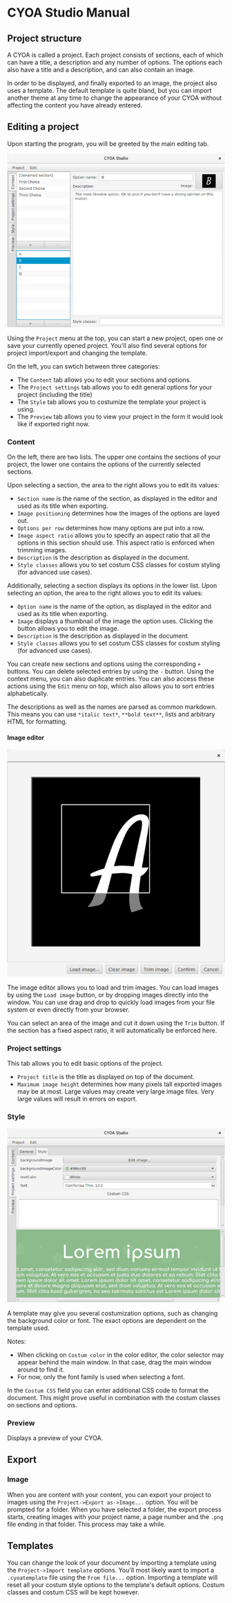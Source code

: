 # CYOA Studio Manual

## Project structure

A CYOA is called a project. Each project consists of sections, each of which can have a title, a description and any number of options.
The options each also have a title and a description, and can also contain an image.

In order to be displayed, and finally exported to an image, the project also uses a template.
The default template is quite bland, but you can import another theme at any time to change the appearance of your CYOA without affecting the content you have already entered.

## Editing a project

Upon starting the program, you will be greeted by the main editing tab.

![Image of the edit tab](img/MainScreen.png)

Using the `Project` menu at the top, you can start a new project, open one or save your currently opened project.
You'll also find several options for project import/export and changing the template.

On the left, you can swtich between three categories:

- The `Content` tab allows you to edit your sections and options.
- The `Project settings` tab allows you to edit general options for your project (including the title)
- The `Style` tab allows you to costumize the template your project is using.
- The `Preview` tab allows you to view your project in the form it would look like if exported right now.

### Content

On the left, there are two lists.
The upper one contains the sections of your project, the lower one contains the options of the currently selected sections.

Upon selecting a section, the area to the right allows you to edit its values:

- `Section name` is the name of the section, as displayed in the editor and used as its title when exporting.
- `Image positioning` determines how the images of the options are layed out.
- `Options per row` determines how many options are put into a row.
- `Image aspect ratio` allows you to specify an aspect ratio that all the options in this section should use. This aspect ratio is enforced when trimming images.
- `Description` is the description as displayed in the document.
- `Style classes` allows you to set costum CSS classes for costum styling (for advanced use cases).

Additionally, selecting a section displays its options in the lower list. Upon selecting an option, the area to the right allows you to edit its values:

- `Option name` is the name of the option, as displayed in the editor and used as its title when exporting.
- `Image` displays a thumbnail of the image the option uses. Clicking the button allows you to edit the image.
- `Description` is the description as displayed in the document.
- `Style classes` allows you to set costum CSS classes for costum styling (for advanced use cases).

You can create new sections and options using the corresponding `+` buttons. You can delete selected entries by using the `-` button.
Using the context menu, you can also duplicate entries. You can also access these actions using the `Edit` menu on top, which also allows you to sort entries alphabetically.

The descriptions as well as the names are parsed as common markdown. This means you can use `*italic text*`, `**bold text**`, lists and arbitrary HTML for formatting.

#### Image editor

![Image of the image editor](img/ImageEditor.png)

The image editor allows you to load and trim images. You can load images by using the `Load image` button, or by dropping images directly into the window. You can use drag and drop to quickly load images from your file system or even directly from your browser.

You can select an area of the image and cut it down using the `Trim` button. If the section has a fixed aspect ratio, it will automatically be enforced here.

### Project settings

This tab allows you to edit basic options of the project.

- `Project title` is the title as displayed on top of the document.
- `Maximum image height` determines how many pixels tall exported images may be at most. Large values may create very large image files. Very large values will result in errors on export.

### Style

![Image of the style editor](img/StyleEditor.png)

A template may give you several costumization options, such as changing the background color or font. The exact options are dependent on the template used. 

Notes:

- When clicking on `Costum color` in the color editor, the color selector may appear behind the main window. In that case, drag the main window around to find it.
- For now, only the font family is used when selecting a font.

In the `Costum CSS` field you can enter additional CSS code to format the document. This might prove useful in combination with the costum classes on sections and options.

### Preview

Displays a preview of your CYOA.

## Export

### Image

When you are content with your content, you can export your project to images using the `Project->Export as->Image...` option. You will be prompted for a folder. When you have selected a folder, the export process starts, creating images with your project name, a page number and the `.png` file ending in that folder. This process may take a while.

## Templates

You can change the look of your document by importing a template using the `Project->Import template` options. You'll most likely want to import a `.cyoatemplate` file using the `From file...` option. Importing a template will reset all your costum style options to the template's default options. Costum classes and costum CSS will be kept however.